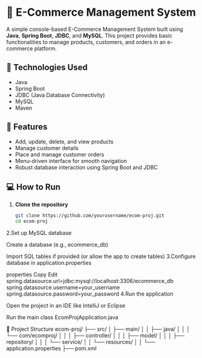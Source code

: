 # 🛒 E-Commerce Management System

A simple console-based E-Commerce Management System built using **Java**, **Spring Boot**, **JDBC**, and **MySQL**. This project provides basic functionalities to manage products, customers, and orders in an e-commerce platform.

## 🔧 Technologies Used
- Java
- Spring Boot
- JDBC (Java Database Connectivity)
- MySQL
- Maven

## 📌 Features
- Add, update, delete, and view products
- Manage customer details
- Place and manage customer orders
- Menu-driven interface for smooth navigation
- Robust database interaction using Spring Boot and JDBC

## 💻 How to Run

1. **Clone the repository**  
   ```bash
   git clone https://github.com/yourusername/ecom-proj.git
   cd ecom-proj
2.Set up MySQL database

Create a database (e.g., ecommerce_db)

Import SQL tables if provided (or allow the app to create tables)
3.Configure database in application.properties

properties
Copy
Edit
spring.datasource.url=jdbc:mysql://localhost:3306/ecommerce_db
spring.datasource.username=your_username
spring.datasource.password=your_password
4.Run the application

Open the project in an IDE like IntelliJ or Eclipse

Run the main class EcomProjApplication.java

📂 Project Structure
ecom-proj/
├── src/
│   ├── main/
│   │   ├── java/
│   │   │   └── com/ecomproj/
│   │   │       ├── controller/
│   │   │       ├── model/
│   │   │       ├── repository/
│   │   │       └── service/
│   │   └── resources/
│   │       └── application.properties
├── pom.xml
